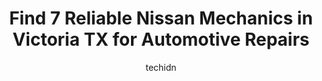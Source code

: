---
layout: ampstory
image: https://images.unsplash.com/photo-1635433868513-afc621b81834?ixlib=rb-4.0.3&ixid=MnwxMjA3fDB8MHxwaG90by1wYWdlfHx8fGVufDB8fHx8&auto=format&fit=crop&w=640&h=853&q=80
author: techidn
featured: false
description: Looking for reliable and skilled Nissan Mechanic in Victoria TX, USA? Your search ends here with the 7 best Nissan Mechanic in town. With their expertise and commitment to delivering excepti
title: Find 7 Reliable Nissan Mechanics in Victoria TX for Automotive Repairs
cover:
   title: Find 7 Reliable Nissan Mechanics in Victoria TX for Automotive Repairs
   subtitle: Rickpate
   background: https://images.unsplash.com/photo-1635433868513-afc621b81834?ixlib=rb-4.0.3&ixid=MnwxMjA3fDB8MHxwaG90by1wYWdlfHx8fGVufDB8fHx8&auto=format&fit=crop&w=640&h=853&q=80

pages: 
 - layout: thirds
   top: <h1>#1 Victoria Dodge Chrysler Jeep Ram Wagoneer Service Center</h1>
   bottom: "<p>Well. This review might change but they did non tax fees on the price which were just dealer add-ons. Therefore the online price ended up being completely different tha</p>"
   background: https://www.knot35.com/toplist/wp-content/uploads/2023/06/best-nissan-mechanic-1-in-victoria-tx-1685840974.jpeg
   backgroundblur: true
 - layout: thirds
   top: <h1>#2 Custom Car Care</h1>
   bottom: "<p>1707 N Main St, Victoria, TX 77901, United States</p>"
   background: https://www.knot35.com/toplist/wp-content/uploads/2023/06/best-nissan-mechanic-2-in-victoria-tx-1685840975.jpeg
   cta:
      link: https://www.knot35.com/toplist/find-7-reliable-nissan-mechanics-in-victoria-tx-for-automotive-repairs/
      text: Find 7 Reliable Nissan Mechanics in Victoria TX for Automotive Repairs
 - layout: thirds
   top: <h1>#3 Vallejo Motors</h1>
   bottom: "<p>303 E Juan Linn St, Victoria, TX 77901, United States</p>"
   background: https://www.knot35.com/toplist/wp-content/uploads/2023/06/best-nissan-mechanic-3-in-victoria-tx-1685840975.jpeg
   cta:
      link: https://www.knot35.com/toplist/find-7-reliable-nissan-mechanics-in-victoria-tx-for-automotive-repairs/
      text: Find 7 Reliable Nissan Mechanics in Victoria TX for Automotive Repairs
 - layout: thirds
   top: <h1>#4 Mickeys Auto Repair</h1>
   bottom: "<p>2502 Duncan St, Victoria, TX 77901, United States</p>"
   background: https://images.unsplash.com/photo-1564951434112-64d74cc2a2d7?ixlib=rb-4.0.3&ixid=MnwxMjA3fDB8MHxwaG90by1wYWdlfHx8fGVufDB8fHx8&auto=format&fit=crop&w=640&h=853&q=80
   cta:
      link: https://www.knot35.com/toplist/find-7-reliable-nissan-mechanics-in-victoria-tx-for-automotive-repairs/
      text: Find 7 Reliable Nissan Mechanics in Victoria TX for Automotive Repairs
 - layout: thirds
   top: <h1>#5 Zarbocks Automotive & Transmissions</h1>
   bottom: "<p>2801 N Navarro St, Victoria, TX 77901, United States</p>"
   background: https://images.unsplash.com/photo-1524169358666-79f22534bc6e?ixlib=rb-4.0.3&ixid=MnwxMjA3fDB8MHxwaG90by1wYWdlfHx8fGVufDB8fHx8&auto=format&fit=crop&w=640&h=853&q=80
   cta:
      link: https://www.knot35.com/toplist/find-7-reliable-nissan-mechanics-in-victoria-tx-for-automotive-repairs/
      text: Find 7 Reliable Nissan Mechanics in Victoria TX for Automotive Repairs
 - layout: thirds
   top: <h1>#6 Smith Automotive & Transmission Inc</h1>
   bottom: "<p>607 E Crestwood Dr, Victoria, TX 77901, United States</p>"
   background: https://images.unsplash.com/photo-1527067829737-402993088e6b?ixlib=rb-4.0.3&ixid=MnwxMjA3fDB8MHxwaG90by1wYWdlfHx8fGVufDB8fHx8&auto=format&fit=crop&w=640&h=853&q=80
   cta:
      link: https://www.knot35.com/toplist/find-7-reliable-nissan-mechanics-in-victoria-tx-for-automotive-repairs/
      text: Find 7 Reliable Nissan Mechanics in Victoria TX for Automotive Repairs
 - layout: thirds
   top: <h1>#7 1 Stop Tire & Automotive</h1>
   bottom: "<p>8023 US-87, Victoria, TX 77904, United States</p>"
   background: https://images.unsplash.com/photo-1561679660-d00ee1e0dc8e?ixlib=rb-4.0.3&ixid=MnwxMjA3fDB8MHxwaG90by1wYWdlfHx8fGVufDB8fHx8&auto=format&fit=crop&w=640&h=853&q=80
   cta:
      link: https://www.knot35.com/toplist/find-7-reliable-nissan-mechanics-in-victoria-tx-for-automotive-repairs/
      text: Find 7 Reliable Nissan Mechanics in Victoria TX for Automotive Repairs
 - layout: thirds
   middle: Continue reading...
   background: https://images.unsplash.com/photo-1540457036297-448b6b99e91c?ixlib=rb-4.0.3&ixid=MnwxMjA3fDB8MHxwaG90by1wYWdlfHx8fGVufDB8fHx8&auto=format&fit=crop&w=640&h=853&q=80
   cta:
      link: https://www.knot35.com/toplist/find-7-reliable-nissan-mechanics-in-victoria-tx-for-automotive-repairs/
      text: Find 7 Reliable Nissan Mechanics in Victoria TX for Automotive Repairs
      
---